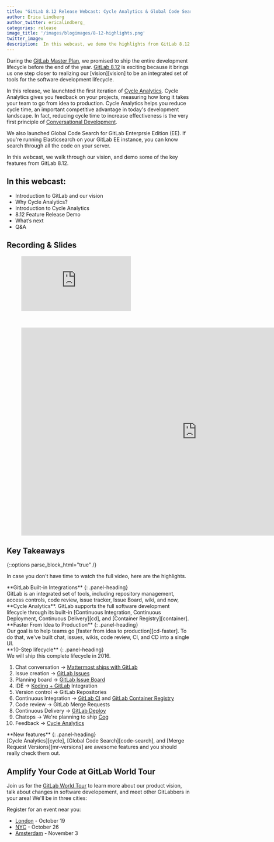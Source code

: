 ```yaml
---
title: "GitLab 8.12 Release Webcast: Cycle Analytics & Global Code Search"
author: Erica Lindberg
author_twitter: ericalindberg_ 
categories: release
image_title: '/images/blogimages/8-12-highlights.png'
twitter_image:
description:  In this webcast, we demo the highlights from GitLab 8.12
---
```


During the [GitLab Master Plan][masterplan], we promised to ship the entire development lifecycle before the end of the year. [GitLab 8.12][8.12] is 
exciting because it brings us one step closer to realizing our [vision][vision] to be an integrated set of tools for the software development lifecycle.

In this release, we launchted the first iteration of [Cycle Analytics][cycle]. Cycle Analytics gives you 
feedback on your projects, measuring how long it takes your team to go from idea to production. Cycle Analytics helps you
reduce cycle time, an important competitive advantage in today's development landscape. In fact, reducing cycle time to increase effectiveness is the
very first principle of [Conversational Development][condev]. 

We also launched Global Code Search for GitLab Enterprsie Edition (EE). If you're running Elasticsearch on your 
GitLab EE instance, you can know search through all the code on your server.

In this webcast, we walk through our vision, and demo some of the key features from GitLab 8.12.

<!-- more -->

## In this webcast: 

- Introduction to GitLab and our vision
- Why Cycle Analytics?
- Introduction to Cycle Analytics 
- 8.12 Feature Release Demo
- What’s next 
- Q&A

## Recording & Slides

<figure class="video_container">
  <iframe src="https://www.youtube.com/embed/EhiZdlkcNLI" frameborder="0" allowfullscreen="true"> </iframe>
</figure>

<br>

<figure class="video_container">
<iframe src="https://docs.google.com/presentation/d/1ghixhx1EyCtDbBgW5ejZkkamNhlKAenGfCRS_9DDKBE/embed?start=false&loop=false&delayms=3000" frameborder="0" width="960" height="569" allowfullscreen="true" mozallowfullscreen="true" webkitallowfullscreen="true"></iframe>
</figure>

## Key Takeaways

{::options parse_block_html="true" /}

In case you don't have time to watch the full video, here are the highlights. 

<div class="panel panel-gitlab-orange">
**GitLab Built-in Integrations** 
{: .panel-heading}
<div class="panel-body">
GitLab is an integrated set of tools, including repository management, access controls, code review, issue tracker, Issue Board, wiki, and now, **Cycle Analytics**. GitLab supports the full software development lifecycle through its built-in [Continuous Integration, Continuous Deployment, Continuous Delivery][cd], and [Container Registry][container].
</div>
</div>

<div class="panel panel-success">
**Faster From Idea to Production**
{: .panel-heading}
<div class="panel-body">
Our goal is to help teams go [faster from idea to production][cd-faster]. To do that, we've built chat, issues, wikis, code review, CI, and CD into a single UI. 
</div>
</div>

<div class="panel panel-gitlab-purple">
**10-Step lifecycle**
{: .panel-heading}
<div class="panel-body">
We will ship this complete lifecycle in 2016.

1. Chat conversation &#8594; [Mattermost ships with GitLab][mattermost]
1. Issue creation &#8594; [GitLab Issues][issue]
1. Planning board &#8594; [GitLab Issue Board]
1. IDE &#8594; [Koding + GitLab][koding] Integration
1. Version control &#8594; GitLab Repositories
1. Continuous Integration &#8594; [GitLab CI][ci] and [GitLab Container Registry][container]
1. Code review &#8594; GitLab Merge Requests
1. Continuous Delivery &#8594; [GitLab Deploy][cd]
1. Chatops &#8594; We're planning to ship [Cog]
1. Feedback &#8594; [Cycle Analytics][cycle]
</div>
</div>

<div class="panel panel-info">
**New features**
{: .panel-heading}
<div class="panel-body">
[Cycle Analytics][cycle], [Global Code Search][code-search], and [Merge Request Versions][mr-versions] are awesome features and you should really check them out. 
</div>
</div>

## Amplify Your Code at GitLab World Tour

Join us for the [GitLab World Tour][world-tour] to learn more about our product vision, talk about changes in software developement, and meet
other GitLabbers in your area! We'll be in three cities:

Register for an event near you: 

- [London][london] - October 19
- [NYC][nyc] - October 26
- [Amsterdam][amsterdam] - November 3

<!-- identifiers -->

[8.12]: /2016/09/22/gitlab-8-12-released/
[amsterdam]: https://gitlabworldtouramsterdam.splashthat.com/
[cd-faster]: /2016/08/05/continuous-integration-delivery-and-deployment-with-gitlab/#from-idea-to-production-with-gitlab
[cd]: /2016/08/05/continuous-integration-delivery-and-deployment-with-gitlab/
[ci]: /gitlab-ci/
[code-search]: https://about.gitlab.com/2016/09/22/gitlab-8-12-released/#global-code-search-ee
[cog]: https://gitlab.com/gitlab-org/omnibus-gitlab/issues/1412
[condev]: https://about.gitlab.com/2016/09/14/gitlab-live-event-recap/#convdev
[container]: /2016/05/23/gitlab-container-registry/
[cycle]: https://about.gitlab.com/2016/09/21/cycle-analytics-feature-highlight/
[GitLab Issue Board]: /solutions/issueboard/
[gitlab-vision]: /direction/#vision
[issue-board-launch]: /2016/08/22/announcing-the-gitlab-issue-board/
[issue]: /2016/03/03/start-with-an-issue/
[koding]: /2016/07/26/koding-and-gitlab-integrated/
[london]: https://gitlabworldtourlondon.splashthat.com/
[masterplan]: 2016/09/13/gitlab-master-plan/
[mattermost]: /2015/08/18/gitlab-loves-mattermost/
[mr-versions]: 2016/09/22/gitlab-8-12-released/#merge-request-versions
[nyc]: https://gitlabworldtournyc.splashthat.com/
[Sid Sijbrandij]: https://twitter.com/sytses
[world-tour]: /2016/09/28/world-tour-amplify-your-code/
